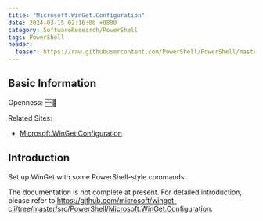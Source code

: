 ```yaml
---
title: "Microsoft.WinGet.Configuration"
date: 2024-03-15 02:16:00 +0800
category: SoftwareResearch/PowerShell
tags: PowerShell
header:
  teaser: https://raw.githubusercontent.com/PowerShell/PowerShell/master/assets/ps_black_64.svg
---
```


## Basic Information

Openness: 🆓📖

Related Sites:

* [Microsoft.WinGet.Configuration](https://www.powershellgallery.com/packages/Microsoft.WinGet.Configuration/0.1.1-alpha)

## Introduction

Set up WinGet with some PowerShell-style commands.

The documentation is not complete at present. For detailed introduction, please refer to <https://github.com/microsoft/winget-cli/tree/master/src/PowerShell/Microsoft.WinGet.Configuration>.

